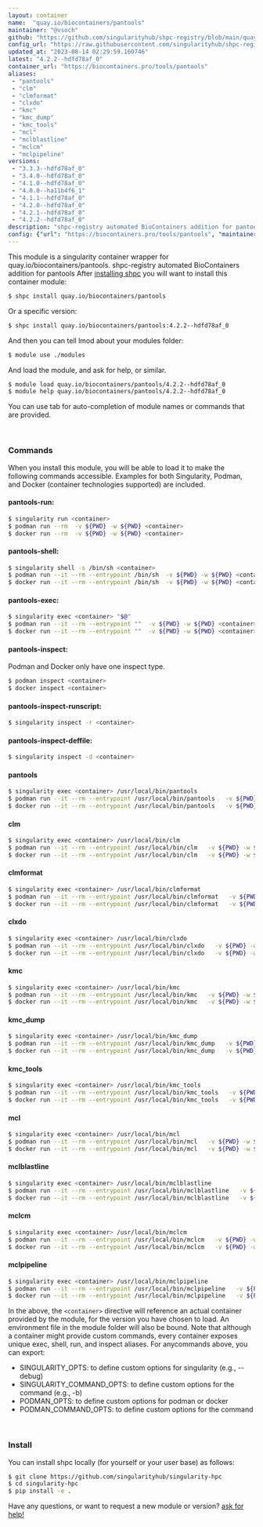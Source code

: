 ```yaml
---
layout: container
name:  "quay.io/biocontainers/pantools"
maintainer: "@vsoch"
github: "https://github.com/singularityhub/shpc-registry/blob/main/quay.io/biocontainers/pantools/container.yaml"
config_url: "https://raw.githubusercontent.com/singularityhub/shpc-registry/main/quay.io/biocontainers/pantools/container.yaml"
updated_at: "2023-08-14 02:29:59.160746"
latest: "4.2.2--hdfd78af_0"
container_url: "https://biocontainers.pro/tools/pantools"
aliases:
 - "pantools"
 - "clm"
 - "clmformat"
 - "clxdo"
 - "kmc"
 - "kmc_dump"
 - "kmc_tools"
 - "mcl"
 - "mclblastline"
 - "mclcm"
 - "mclpipeline"
versions:
 - "3.3.3--hdfd78af_0"
 - "3.4.0--hdfd78af_0"
 - "4.1.0--hdfd78af_0"
 - "4.0.0--ha11b4f6_1"
 - "4.1.1--hdfd78af_0"
 - "4.2.0--hdfd78af_0"
 - "4.2.1--hdfd78af_0"
 - "4.2.2--hdfd78af_0"
description: "shpc-registry automated BioContainers addition for pantools"
config: {"url": "https://biocontainers.pro/tools/pantools", "maintainer": "@vsoch", "description": "shpc-registry automated BioContainers addition for pantools", "latest": {"4.2.2--hdfd78af_0": "sha256:b6e460ee2eec354e76f53607304e977e79f03313e558d21c774d618e4d405928"}, "tags": {"3.3.3--hdfd78af_0": "sha256:0818dc6a8f863fe62feb9e1e3558be44c2cf3175ff1412a5b6ed4bf775f57559", "3.4.0--hdfd78af_0": "sha256:1cc614cf02205cd8ccddf1215af915dde1e8db3cee6dc4a1d3df6b516d4fe85d", "4.1.0--hdfd78af_0": "sha256:6945cab3e9726e6fae54c53bca3f431a97da7f2246982b562e5f65a74b812be6", "4.0.0--ha11b4f6_1": "sha256:3900d137519b36d5b21296b7a41111f17a0c13e8ef1febe42ecc94ba41f1667d", "4.1.1--hdfd78af_0": "sha256:b3bd31de490ba8694def1eafb0e3b0756e2b6e307e958bc4ccdcad240b267799", "4.2.0--hdfd78af_0": "sha256:9b9775656a164f75d34f9faf738f89dd8ba276a274b00c2581de8830e1190e3e", "4.2.1--hdfd78af_0": "sha256:6a076e72e773eaecaed4f7185e9289a4eadf7fe7892dfee5ed679fdab1fc6745", "4.2.2--hdfd78af_0": "sha256:b6e460ee2eec354e76f53607304e977e79f03313e558d21c774d618e4d405928"}, "docker": "quay.io/biocontainers/pantools", "aliases": {"pantools": "/usr/local/bin/pantools", "clm": "/usr/local/bin/clm", "clmformat": "/usr/local/bin/clmformat", "clxdo": "/usr/local/bin/clxdo", "kmc": "/usr/local/bin/kmc", "kmc_dump": "/usr/local/bin/kmc_dump", "kmc_tools": "/usr/local/bin/kmc_tools", "mcl": "/usr/local/bin/mcl", "mclblastline": "/usr/local/bin/mclblastline", "mclcm": "/usr/local/bin/mclcm", "mclpipeline": "/usr/local/bin/mclpipeline"}}
---
```


This module is a singularity container wrapper for quay.io/biocontainers/pantools.
shpc-registry automated BioContainers addition for pantools
After [installing shpc](#install) you will want to install this container module:


```bash
$ shpc install quay.io/biocontainers/pantools
```

Or a specific version:

```bash
$ shpc install quay.io/biocontainers/pantools:4.2.2--hdfd78af_0
```

And then you can tell lmod about your modules folder:

```bash
$ module use ./modules
```

And load the module, and ask for help, or similar.

```bash
$ module load quay.io/biocontainers/pantools/4.2.2--hdfd78af_0
$ module help quay.io/biocontainers/pantools/4.2.2--hdfd78af_0
```

You can use tab for auto-completion of module names or commands that are provided.

<br>

### Commands

When you install this module, you will be able to load it to make the following commands accessible.
Examples for both Singularity, Podman, and Docker (container technologies supported) are included.

#### pantools-run:

```bash
$ singularity run <container>
$ podman run --rm  -v ${PWD} -w ${PWD} <container>
$ docker run --rm  -v ${PWD} -w ${PWD} <container>
```

#### pantools-shell:

```bash
$ singularity shell -s /bin/sh <container>
$ podman run --it --rm --entrypoint /bin/sh  -v ${PWD} -w ${PWD} <container>
$ docker run --it --rm --entrypoint /bin/sh  -v ${PWD} -w ${PWD} <container>
```

#### pantools-exec:

```bash
$ singularity exec <container> "$@"
$ podman run --it --rm --entrypoint ""  -v ${PWD} -w ${PWD} <container> "$@"
$ docker run --it --rm --entrypoint ""  -v ${PWD} -w ${PWD} <container> "$@"
```

#### pantools-inspect:

Podman and Docker only have one inspect type.

```bash
$ podman inspect <container>
$ docker inspect <container>
```

#### pantools-inspect-runscript:

```bash
$ singularity inspect -r <container>
```

#### pantools-inspect-deffile:

```bash
$ singularity inspect -d <container>
```


#### pantools

```bash
$ singularity exec <container> /usr/local/bin/pantools
$ podman run --it --rm --entrypoint /usr/local/bin/pantools   -v ${PWD} -w ${PWD} <container> -c " $@"
$ docker run --it --rm --entrypoint /usr/local/bin/pantools   -v ${PWD} -w ${PWD} <container> -c " $@"
```


#### clm

```bash
$ singularity exec <container> /usr/local/bin/clm
$ podman run --it --rm --entrypoint /usr/local/bin/clm   -v ${PWD} -w ${PWD} <container> -c " $@"
$ docker run --it --rm --entrypoint /usr/local/bin/clm   -v ${PWD} -w ${PWD} <container> -c " $@"
```


#### clmformat

```bash
$ singularity exec <container> /usr/local/bin/clmformat
$ podman run --it --rm --entrypoint /usr/local/bin/clmformat   -v ${PWD} -w ${PWD} <container> -c " $@"
$ docker run --it --rm --entrypoint /usr/local/bin/clmformat   -v ${PWD} -w ${PWD} <container> -c " $@"
```


#### clxdo

```bash
$ singularity exec <container> /usr/local/bin/clxdo
$ podman run --it --rm --entrypoint /usr/local/bin/clxdo   -v ${PWD} -w ${PWD} <container> -c " $@"
$ docker run --it --rm --entrypoint /usr/local/bin/clxdo   -v ${PWD} -w ${PWD} <container> -c " $@"
```


#### kmc

```bash
$ singularity exec <container> /usr/local/bin/kmc
$ podman run --it --rm --entrypoint /usr/local/bin/kmc   -v ${PWD} -w ${PWD} <container> -c " $@"
$ docker run --it --rm --entrypoint /usr/local/bin/kmc   -v ${PWD} -w ${PWD} <container> -c " $@"
```


#### kmc_dump

```bash
$ singularity exec <container> /usr/local/bin/kmc_dump
$ podman run --it --rm --entrypoint /usr/local/bin/kmc_dump   -v ${PWD} -w ${PWD} <container> -c " $@"
$ docker run --it --rm --entrypoint /usr/local/bin/kmc_dump   -v ${PWD} -w ${PWD} <container> -c " $@"
```


#### kmc_tools

```bash
$ singularity exec <container> /usr/local/bin/kmc_tools
$ podman run --it --rm --entrypoint /usr/local/bin/kmc_tools   -v ${PWD} -w ${PWD} <container> -c " $@"
$ docker run --it --rm --entrypoint /usr/local/bin/kmc_tools   -v ${PWD} -w ${PWD} <container> -c " $@"
```


#### mcl

```bash
$ singularity exec <container> /usr/local/bin/mcl
$ podman run --it --rm --entrypoint /usr/local/bin/mcl   -v ${PWD} -w ${PWD} <container> -c " $@"
$ docker run --it --rm --entrypoint /usr/local/bin/mcl   -v ${PWD} -w ${PWD} <container> -c " $@"
```


#### mclblastline

```bash
$ singularity exec <container> /usr/local/bin/mclblastline
$ podman run --it --rm --entrypoint /usr/local/bin/mclblastline   -v ${PWD} -w ${PWD} <container> -c " $@"
$ docker run --it --rm --entrypoint /usr/local/bin/mclblastline   -v ${PWD} -w ${PWD} <container> -c " $@"
```


#### mclcm

```bash
$ singularity exec <container> /usr/local/bin/mclcm
$ podman run --it --rm --entrypoint /usr/local/bin/mclcm   -v ${PWD} -w ${PWD} <container> -c " $@"
$ docker run --it --rm --entrypoint /usr/local/bin/mclcm   -v ${PWD} -w ${PWD} <container> -c " $@"
```


#### mclpipeline

```bash
$ singularity exec <container> /usr/local/bin/mclpipeline
$ podman run --it --rm --entrypoint /usr/local/bin/mclpipeline   -v ${PWD} -w ${PWD} <container> -c " $@"
$ docker run --it --rm --entrypoint /usr/local/bin/mclpipeline   -v ${PWD} -w ${PWD} <container> -c " $@"
```



In the above, the `<container>` directive will reference an actual container provided
by the module, for the version you have chosen to load. An environment file in the
module folder will also be bound. Note that although a container
might provide custom commands, every container exposes unique exec, shell, run, and
inspect aliases. For anycommands above, you can export:

 - SINGULARITY_OPTS: to define custom options for singularity (e.g., --debug)
 - SINGULARITY_COMMAND_OPTS: to define custom options for the command (e.g., -b)
 - PODMAN_OPTS: to define custom options for podman or docker
 - PODMAN_COMMAND_OPTS: to define custom options for the command

<br>

### Install

You can install shpc locally (for yourself or your user base) as follows:

```bash
$ git clone https://github.com/singularityhub/singularity-hpc
$ cd singularity-hpc
$ pip install -e .
```

Have any questions, or want to request a new module or version? [ask for help!](https://github.com/singularityhub/singularity-hpc/issues)